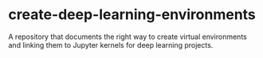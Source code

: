 # create-deep-learning-environments
A repository that documents the right way to create virtual environments and linking them to Jupyter kernels for deep learning projects.
